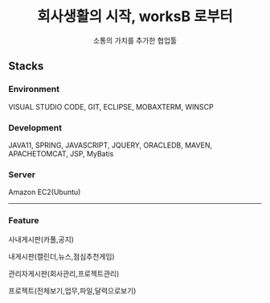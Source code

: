 <div align="center">
  <h1>회사생활의 시작, worksB 로부터</h1>
  소통의 가치를 추가한 협업툴
</div>
<h2>  Stacks</h2>

<h3>Environment</h3>
<p>VISUAL STUDIO CODE, GIT, ECLIPSE, MOBAXTERM, WINSCP</p>
<h3>Development</h3>
<p>JAVA11, SPRING, JAVASCRIPT, JQUERY, ORACLEDB, MAVEN, APACHETOMCAT, JSP, MyBatis</p>
<h3>Server</h3>
<p>Amazon EC2(Ubuntu)</p>
<hr>
<h3>Feature</h3>
<p>사내게시판(카풀,공지)</p>
<p>내게시판(캘린더,뉴스,점심추천게임)</p>
<p>관리자게시판(회사관리,프로젝트관리)</p>
<p>프로젝트(전체보기,업무,파일,달력으로보기)</p>
